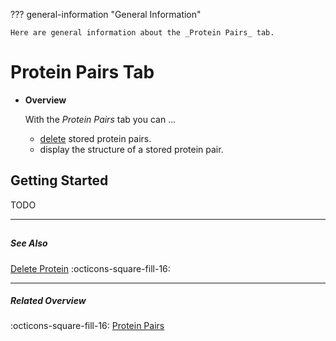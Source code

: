 ??? general-information "General Information"
    
    Here are general information about the _Protein Pairs_ tab.

# Protein Pairs Tab
<div class="grid cards" markdown>

-   __Overview__

     With the _Protein Pairs_ tab you can ...

    - [delete](protein_pair_delete.md) stored protein pairs.
    - display the structure of a stored protein pair.

</div>

## Getting Started
TODO

---
##

##### See Also
[Delete Protein](protein_pair_delete.md) :octicons-square-fill-16: 

---

##### Related Overview
:octicons-square-fill-16: [Protein Pairs](index.md)